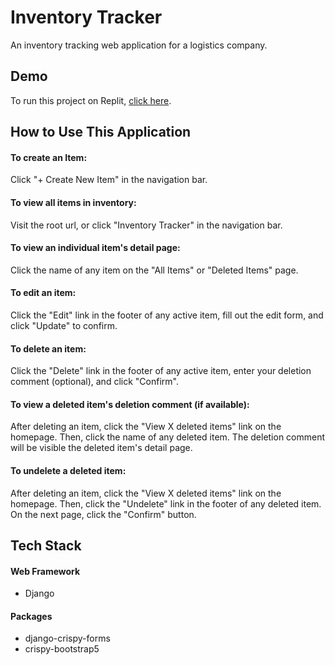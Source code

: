 
# Inventory Tracker

An inventory tracking web application for a logistics company.


## Demo

To run this project on Replit, [click here](https://replit.com/@kevinmorehouse/inventory-tracker).


## How to Use This Application

#### To create an Item:

Click "+ Create New Item" in the navigation bar. 

#### To view all items in inventory:

Visit the root url, or click "Inventory Tracker" in the navigation bar.

#### To view an individual item's detail page:

Click the name of any item on the "All Items" or "Deleted Items" page.

#### To edit an item:

Click the "Edit" link in the footer of any active item, fill out the edit form, and click "Update" to confirm.

#### To delete an item:

Click the "Delete" link in the footer of any active item, enter your deletion comment (optional), and click "Confirm".

#### To view a deleted item's deletion comment (if available):

After deleting an item, click the "View X deleted items" link on the homepage. Then, click the name of any deleted item. The deletion comment will be visible the deleted item's detail page.

#### To undelete a deleted item:

After deleting an item, click the "View X deleted items" link on the homepage. Then, click the "Undelete" link in the footer of any deleted item. On the next page, click the "Confirm" button.
## Tech Stack

#### Web Framework

* Django

#### Packages

* django-crispy-forms
* crispy-bootstrap5
